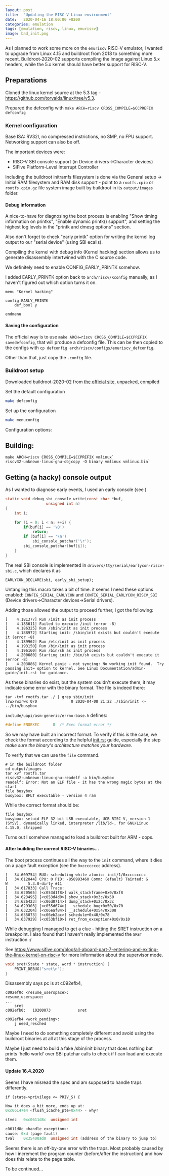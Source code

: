 ```yaml
---
layout: post
title:  "Updating the RISC-V Linux environment"
date:   2020-04-16 18:00:00 +0200
categories: emulation
tags: [emulation, riscv, linux, emuriscv]
image: bad_init.png
---
```


As I planned to work some more on the `emuriscv` RISC-V emulator, I wanted to upgrade from Linux 4.15 and buildroot from 2018 to something more recent. Buildroot-2020-02 supports compiling the image against Linux 5.x headers, while the 5.x kernel should have better support for RISC-V.

## Preparations

Cloned the linux kernel source at the 5.3 tag - https://github.com/torvalds/linux/tree/v5.3.

Prepared the defconfig with `make ARCH=riscv CROSS_COMPILE=$CCPREFIX defconfig`

### Kernel configuration

Base ISA: RV32I, no compressed instrictions, no SMP, no FPU support.
Networking support can also be off.

The important devices were:
- RISC-V SBI console support (in Device drivers->Character devices)
- SiFive Platform-Level Interrupt Controller 

Including the buildroot initramfs filesystem is done via the General setup -> Initial RAM filesystem and RAM disk support - point to a `rootfs.cpio` or `rootfs.cpio.gz` file system image built by buildroot in its `output/images` folder.

#### Debug information

A nice-to-have for diagnosing the boot process is enabling "Show timing information on printks", "Enable dynamic printk() support", and setting the highest log levels in the "printk and dmesg options" section.

Also don't forget to check "early printk" option for writing the kernel log output to our "serial device" (using SBI ecalls).

Compiling the kernel with debug info (Kernel hacking) section allows us to generate disassembly intertwined with the C source code.

We definitely need to enable CONFIG_EARLY_PRINTK somehow.

I added EARLY_PRINTK option back to `arch/riscv/Kconfig` manually, as I haven't figured out which option turns it on.

```
menu "Kernel hacking"

config EARLY_PRINTK
	def_bool y
    
endmenu
```

#### Saving the configuration

The official way is to use `make ARCH=riscv CROSS_COMPILE=$CCPREFIX savedefconfig`, that will produce a defconfig file. This can be then copied to the configs with
`cp defconfig arch/riscv/configs/emuriscv_defconfig`.

Other than that, just copy the `.config` file.

### Buildroot setup

Downloaded buildroot-2020-02  from [the official site](https://buildroot.org/download.html), unpacked, compiled

Set the default configuration

```bash
make defconfig
```

Set up the configuration

```bash
make menuconfig
```

Configuration options:



## Building:

```console
make ARCH=riscv CROSS_COMPILE=$CCPREFIX vmlinux`
riscv32-unknown-linux-gnu-objcopy -O binary vmlinux vmlinux.bin`
```

## Getting (a hacky) console output

As I wanted to diagnose early events, I used an early console (see )

```c
static void debug_sbi_console_write(const char *buf,
			      unsigned int n)
{
	int i;

	for (i = 0; i < n; ++i) {
        if(buf[i] == '\0')
            return;
		if (buf[i] == '\n')
			sbi_console_putchar('\r');
		sbi_console_putchar(buf[i]);
	}
}
```

The real SBI console is implemented in `drivers/tty/serial/earlycon-riscv-sbi.c`, which declares it as 

```
EARLYCON_DECLARE(sbi, early_sbi_setup);
```

Untangling this macro takes a bit of time.
it seems I need these options enabled: `CONFIG_SERIAL_EARLYCON` and `CONFIG_SERIAL_EARLYCON_RISCV_SBI` (Device drivers->Character devices->Serial drivers).

Adding those allowed the output to proceed further, I got the following:

```
[    4.181377] Run /init as init process
[    4.185611] Failed to execute /init (error -8)
[    4.186325] Run /sbin/init as init process
[    4.188972] Starting init: /sbin/init exists but couldn't execute it (error -8)
[    4.189962] Run /etc/init as init process
[    4.193150] Run /bin/init as init process
[    4.196160] Run /bin/sh as init process
[    4.200680] Starting init: /bin/sh exists but couldn't execute it (error -8)
[    4.203886] Kernel panic - not syncing: No working init found.  Try passing init= option to kernel. See Linux Documentation/admin-guide/init.rst for guidance.
```

As these binaries do exist, but the system couldn't execute them, it may indicate some error with the binary format.
The file is indeed there:

```
tar -tvf rootfs.tar ./ | grep sbin/init
lrwxrwxrwx 0/0               0 2020-04-08 21:22 ./sbin/init -> ../bin/busybox
```

`include/uapi/asm-generic/errno-base.h` defines:

```c
#define	ENOEXEC		 8	/* Exec format error */
```

So we may have built an incorrect format. To verify if this is the case, we check the format according to the helpful [init.rst](https://github.com/torvalds/linux/blob/master/Documentation/admin-guide/init.rst) guide, especially the step _make sure the binary's architecture matches your hardware_.

To verify that we can use the `file` command.

```base
# in the buildroot folder
cd output/images
tar xvf rootfs.tar
riscv32-unknown-linux-gnu-readelf -a bin/busybox
readelf: Error: Not an ELF file - it has the wrong magic bytes at the start
file busybox
busybox: BFLT executable - version 4 ram
```

While the correct format should be:

```
file busybox
busybox: setuid ELF 32-bit LSB executable, UCB RISC-V, version 1 (SYSV), dynamically linked, interpreter /lib/ld-, for GNU/Linux 4.15.0, stripped
```

Turns out I somehow managed to load a buildroot built for ARM - oops.

#### After building the correct RISC-V binaries...

The boot process continues all the way to the `init` command, where it dies on a page fault exception (see the `0xcccccccc` address).

```
[   34.609754] BUG: scheduling while atomic: init/1/0xcccccccc
[   34.612844] CPU: 0 PID: -858993460 Comm: (efault) Tainted: G        W         5.3.0-dirty #11
[   34.617833] Call Trace:
[   34.620565] [<c053d1f8>] walk_stackframe+0x0/0xf8
[   34.623495] [<c053d4d0>] show_stack+0x3c/0x50
[   34.626423] [<c06d0714>] dump_stack+0x2c/0x3c
[   34.629303] [<c055d674>] __schedule_bug+0x50/0x70
[   34.632204] [<c06eaf84>] __schedule+0x54/0x308
[   34.635073] [<c06eb2ac>] schedule+0x40/0x78
[   34.637929] [<c053bf10>] ret_from_exception+0x0/0x10
```

While debugging I managed to get a clue - hitting the SRET instruction on a breakpoint. I also found that I haven't really implemented the `SRET` instruction :/

See https://www.sifive.com/blog/all-aboard-part-7-entering-and-exiting-the-linux-kernel-on-risc-v for more information about the supervisor mode.


```c
void sret(State * state, word * instruction) {
	PRINT_DEBUG("sret\n");
}
```

Disassembly says pc is at c092efb4, 

```gas
c092ef0c <resume_userspace>:
resume_userspace: 
...
	sret
c092efb0:	10200073          	sret

c092efb4 <work_pending>:
	j need_resched
```

Maybe I need to do something completely different and avoid using the buildroot binaries at all at this stage of the process. 

Maybe I just need to build a fake /sbin/init binary that does nothing but prints 'hello world' over SBI putchar calls to check if I can load and execute them.


#### Update 16.4.2020

Seems I have misread the spec and am supposed to handle traps differently. 

	if (state->privilege <= PRIV_S) {

``` c
Now it does a bit more, ends up at:
0xc06147e4 <flush_icache_pte+0x44> - why?

stvec	0xc0611d8c	unsigned int

c0611d8c <handle_exception>:
cause: 0xd (page fault)
tval	0x35400ad0	unsigned int (address of the binary to jump to)
```

Seems there is an off-by-one error with the traps. Most probably caused by how I increment the program counter (before/after the instruction) and how does this relate to the page table.

To be continued...